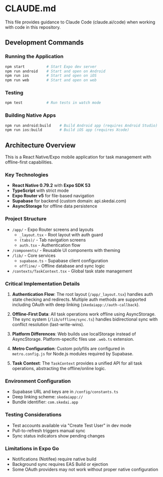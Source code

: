 # CLAUDE.md

This file provides guidance to Claude Code (claude.ai/code) when working with code in this repository.

## Development Commands

### Running the Application
```bash
npm start          # Start Expo dev server
npm run android    # Start and open on Android
npm run ios        # Start and open on iOS  
npm run web        # Start and open on web
```

### Testing
```bash
npm test           # Run tests in watch mode
```

### Building Native Apps
```bash
npm run android:build    # Build Android app (requires Android Studio)
npm run ios:build        # Build iOS app (requires Xcode)
```

## Architecture Overview

This is a React Native/Expo mobile application for task management with offline-first capabilities.

### Key Technologies
- **React Native 0.79.2** with **Expo SDK 53**
- **TypeScript** with strict mode
- **Expo Router v5** for file-based navigation
- **Supabase** for backend (custom domain: api.skedai.com)
- **AsyncStorage** for offline data persistence

### Project Structure
- `/app/` - Expo Router screens and layouts
  - `_layout.tsx` - Root layout with auth guard
  - `(tabs)/` - Tab navigation screens
  - `auth.tsx` - Authentication flow
- `/components/` - Reusable UI components with theming
- `/lib/` - Core services
  - `supabase.ts` - Supabase client configuration
  - `offline/` - Offline database and sync logic
- `/contexts/TaskContext.tsx` - Global task state management

### Critical Implementation Details

1. **Authentication Flow**: The root layout (`/app/_layout.tsx`) handles auth state checking and redirects. Multiple auth methods are supported including OAuth with deep linking (`skedaiapp://auth-callback`).

2. **Offline-First Data**: All task operations work offline using AsyncStorage. The sync system (`/lib/offline/sync.ts`) handles bidirectional sync with conflict resolution (last-write-wins).

3. **Platform Differences**: Web builds use localStorage instead of AsyncStorage. Platform-specific files use `.web.ts` extension.

4. **Metro Configuration**: Custom polyfills are configured in `metro.config.js` for Node.js modules required by Supabase.

5. **Task Context**: The `TaskContext` provides a unified API for all task operations, abstracting the offline/online logic.

### Environment Configuration
- Supabase URL and keys are in `/config/constants.ts`
- Deep linking scheme: `skedaiapp://`
- Bundle identifier: `com.skedai.app`

### Testing Considerations
- Test accounts available via "Create Test User" in dev mode
- Pull-to-refresh triggers manual sync
- Sync status indicators show pending changes

### Limitations in Expo Go
- Notifications (Notifee) require native build
- Background sync requires EAS Build or ejection
- Some OAuth providers may not work without proper native configuration